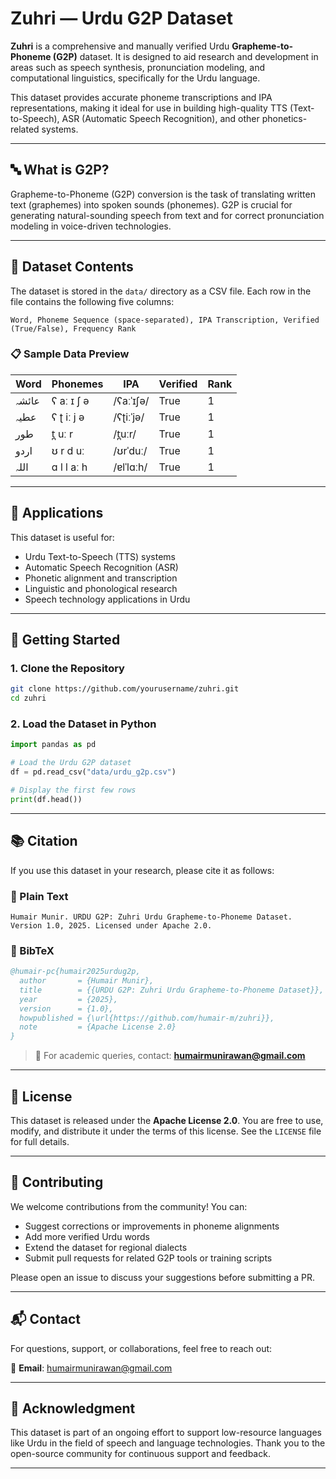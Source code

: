 # Zuhri — Urdu G2P Dataset

**Zuhri** is a comprehensive and manually verified Urdu **Grapheme-to-Phoneme (G2P)** dataset. It is designed to aid research and development in areas such as speech synthesis, pronunciation modeling, and computational linguistics, specifically for the Urdu language.

This dataset provides accurate phoneme transcriptions and IPA representations, making it ideal for use in building high-quality TTS (Text-to-Speech), ASR (Automatic Speech Recognition), and other phonetics-related systems.

---

## 🔤 What is G2P?

Grapheme-to-Phoneme (G2P) conversion is the task of translating written text (graphemes) into spoken sounds (phonemes). G2P is crucial for generating natural-sounding speech from text and for correct pronunciation modeling in voice-driven technologies.

---

## 📁 Dataset Contents

The dataset is stored in the `data/` directory as a CSV file. Each row in the file contains the following five columns:

```
Word, Phoneme Sequence (space-separated), IPA Transcription, Verified (True/False), Frequency Rank
```

### 📋 Sample Data Preview

| Word        | Phonemes               | IPA               | Verified | Rank |
|-------------|------------------------|--------------------|----------|------|
| عائشہ       | ʕ aː ɪ ʃ ə            | /ʕaːˈɪʃə/         | True     | 1    |
| عطیہ        | ʕ ʈ iː j ə            | /ʕʈiːˈjə/         | True     | 1    |
| طور         | t̪ uː r                | /t̪uːr/            | True     | 1    |
| اردو        | ʊ r d uː              | /ʊrˈduː/           | True     | 1    |
| اللہ        | ɑ l l aː h            | /ɐlˈlɑːh/          | True     | 1    |

---

## 🎯 Applications

This dataset is useful for:

- Urdu Text-to-Speech (TTS) systems  
- Automatic Speech Recognition (ASR)  
- Phonetic alignment and transcription  
- Linguistic and phonological research  
- Speech technology applications in Urdu  

---

## 🚀 Getting Started

### 1. Clone the Repository

```bash
git clone https://github.com/yourusername/zuhri.git
cd zuhri
```

### 2. Load the Dataset in Python

```python
import pandas as pd

# Load the Urdu G2P dataset
df = pd.read_csv("data/urdu_g2p.csv")

# Display the first few rows
print(df.head())
```

---

## 📚 Citation

If you use this dataset in your research, please cite it as follows:

### 📌 Plain Text
```
Humair Munir. URDU G2P: Zuhri Urdu Grapheme-to-Phoneme Dataset. Version 1.0, 2025. Licensed under Apache 2.0.
```

### 📌 BibTeX
```bibtex
@humair-pc{humair2025urdug2p,
  author       = {Humair Munir},
  title        = {{URDU G2P: Zuhri Urdu Grapheme-to-Phoneme Dataset}},
  year         = {2025},
  version      = {1.0},
  howpublished = {\url{https://github.com/humair-m/zuhri}},
  note         = {Apache License 2.0}
}
```

> 📧 For academic queries, contact: **humairmunirawan@gmail.com**

---

## 📜 License

This dataset is released under the **Apache License 2.0**. You are free to use, modify, and distribute it under the terms of this license. See the `LICENSE` file for full details.

---

## 🤝 Contributing

We welcome contributions from the community! You can:

- Suggest corrections or improvements in phoneme alignments  
- Add more verified Urdu words  
- Extend the dataset for regional dialects  
- Submit pull requests for related G2P tools or training scripts  

Please open an issue to discuss your suggestions before submitting a PR.

---

## 📬 Contact

For questions, support, or collaborations, feel free to reach out:

📧 **Email**: humairmunirawan@gmail.com

---

## 🧠 Acknowledgment

This dataset is part of an ongoing effort to support low-resource languages like Urdu in the field of speech and language technologies. Thank you to the open-source community for continuous support and feedback.

---

